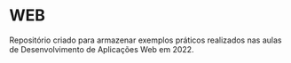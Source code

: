 # WEB
Repositório criado para armazenar exemplos práticos realizados nas aulas de Desenvolvimento de Aplicações Web em 2022.

